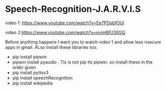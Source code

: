 # Speech-Recognition-J.A.R.V.I.S

video 1: https://www.youtube.com/watch?v=Ee7PDsbfOUI

video 2:https://www.youtube.com/watch?v=vvimBPJ3XGQ
 
 Before anything happens I want you to watch video 1 and allow less nsecure apps in gmail.
ALso Install these libraries too.  

+ pip install pipwin 
+ pipwin install pyaudio . Tis is not pip its pipwin. so install these in the order given
+ pip install pyttsx3 
+ pip install speechRecognition 
+ pip install wikipedia
